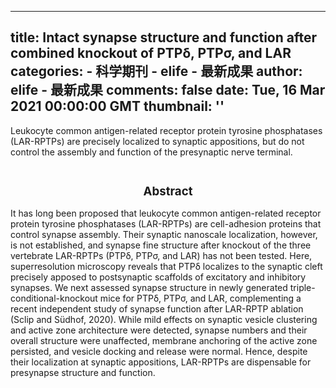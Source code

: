 
---
title: Intact synapse structure and function after combined knockout of PTPδ, PTPσ, and LAR
categories: 
    - 科学期刊
    - elife - 最新成果
author: elife - 最新成果
comments: false
date: Tue, 16 Mar 2021 00:00:00 GMT
thumbnail: ''
---

<div>   
Leukocyte common antigen-related receptor protein tyrosine phosphatases (LAR-RPTPs) are precisely localized to synaptic appositions, but do not control the assembly and function of the presynaptic nerve terminal.
  <br><br><h2 style="font-size: 14pt"><center>Abstract</center></h2>
      <p class="paragraph">It has long been proposed that leukocyte common antigen-related receptor protein tyrosine phosphatases (LAR-RPTPs) are cell-adhesion proteins that control synapse assembly. Their synaptic nanoscale localization, however, is not established, and synapse fine structure after knockout of the three vertebrate LAR-RPTPs (PTPδ, PTPσ, and LAR) has not been tested. Here, superresolution microscopy reveals that PTPδ localizes to the synaptic cleft precisely apposed to postsynaptic scaffolds of excitatory and inhibitory synapses. We next assessed synapse structure in newly generated triple-conditional-knockout mice for PTPδ, PTPσ, and LAR, complementing a recent independent study of synapse function after LAR-RPTP ablation (Sclip and Südhof, 2020). While mild effects on synaptic vesicle clustering and active zone architecture were detected, synapse numbers and their overall structure were unaffected, membrane anchoring of the active zone persisted, and vesicle docking and release were normal. Hence, despite their localization at synaptic appositions, LAR-RPTPs are dispensable for presynapse structure and function.</p>




    
</div>
            